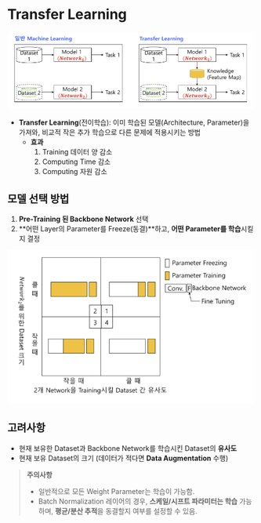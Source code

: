 # Transfer Learning

![Transfer Learning](Images/Transfer-Learning.png)

- **Transfer Learning**(전이학습): 이미 학습된 모델(Architecture, Parameter)을 가져와, 비교적 작은 추가 학습으로 다른 문제에 적용시키는 방법
  - **효과**
    1. Training 데이터 양 감소
    2. Computing Time 감소
    3. Computing 자원 감소

## 모델 선택 방법
1. **Pre-Training 된 Backbone Network** 선택
2. **어떤 Layer의 Parameter를 Freeze(동결)**하고, **어떤 Parameter를 학습**시킬지 결정

![Backbone-Network](Images/Backbone-Network.png)

## 고려사항
- 현재 보유한 Dataset과 Backbone Network를 학습시킨 Dataset의 **유사도**
- 현재 보유 Dataset의 크기 (데이터가 적다면 **Data Augmentation** 수행)

> **주의사항**  
> - 일반적으로 모든 Weight Parameter는 학습이 가능함.  
> - Batch Normalization 레이어의 경우, **스케일/시프트 파라미터는 학습** 가능하며, **평균/분산 추적**을 동결할지 여부를 설정할 수 있음.